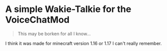 # A simple Wakie-Talkie for the VoiceChatMod
> This may be borken for all I know...

I think it was made for minecraft version 1.16 or 1.17 I can't really remember.
